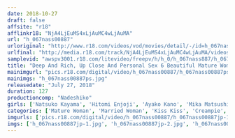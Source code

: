 ```yaml
---
date: 2018-10-27
draft: false
affsite: "r18"
afflinkr18: "NjA4LjEuMS4xLjAuMC4wLjAuMA"
url: "h_067nass00887"
urloriginal: "http://www.r18.com/videos/vod/movies/detail/-/id=h_067nass00887"
urlfinal: "http://media.r18.com/track/NjA4LjEuMS4xLjAuMC4wLjAuMA/videos/vod/movies/detail/-/id=h_067nass00887"
samplevid: "awspv3001.r18.com/litevideo/freepv/h/h_0/h_067nass887/h_067nass887_dmb_w.mp4"
title: "Deep And Rich, Up Close And Personal Sex 6 Beautiful Mature Woman Babes Are Furiously Fucking And Kissing Dirty Old Middle-Aged Men"
mainimgurl: "pics.r18.com/digital/video/h_067nass00887/h_067nass00887ps.jpg"
mainimgs: "h_067nass00887ps.jpg"
releasedate: "July 27, 2018"
duration: 127
productioncomp: "Nadeshiko"
girls: ['Natsuko Kayama', 'Hitomi Enjoji', 'Ayako Kano', 'Mika Matsushita', 'Iku Kondo\n(Ikumi Kondo)', 'Rie Takeuchi']
categories: ['Mature Woman', 'Married Woman', 'Kiss Kiss', 'Creampie', 'Sweating', 'Hi-Def']
imgurls: ['pics.r18.com/digital/video/h_067nass00887/h_067nass00887jp-1.jpg', 'pics.r18.com/digital/video/h_067nass00887/h_067nass00887jp-2.jpg', 'pics.r18.com/digital/video/h_067nass00887/h_067nass00887jp-3.jpg', 'pics.r18.com/digital/video/h_067nass00887/h_067nass00887jp-4.jpg', 'pics.r18.com/digital/video/h_067nass00887/h_067nass00887jp-5.jpg', 'pics.r18.com/digital/video/h_067nass00887/h_067nass00887jp-6.jpg', 'pics.r18.com/digital/video/h_067nass00887/h_067nass00887jp-7.jpg', 'pics.r18.com/digital/video/h_067nass00887/h_067nass00887jp-8.jpg', 'pics.r18.com/digital/video/h_067nass00887/h_067nass00887jp-9.jpg', 'pics.r18.com/digital/video/h_067nass00887/h_067nass00887jp-10.jpg', 'pics.r18.com/digital/video/h_067nass00887/h_067nass00887jp-11.jpg', 'pics.r18.com/digital/video/h_067nass00887/h_067nass00887jp-12.jpg', 'pics.r18.com/digital/video/h_067nass00887/h_067nass00887jp-13.jpg', 'pics.r18.com/digital/video/h_067nass00887/h_067nass00887jp-14.jpg', 'pics.r18.com/digital/video/h_067nass00887/h_067nass00887jp-15.jpg', 'pics.r18.com/digital/video/h_067nass00887/h_067nass00887jp-16.jpg', 'pics.r18.com/digital/video/h_067nass00887/h_067nass00887jp-17.jpg', 'pics.r18.com/digital/video/h_067nass00887/h_067nass00887jp-18.jpg', 'pics.r18.com/digital/video/h_067nass00887/h_067nass00887jp-19.jpg', 'pics.r18.com/digital/video/h_067nass00887/h_067nass00887jp-20.jpg']
imgs: ['h_067nass00887jp-1.jpg', 'h_067nass00887jp-2.jpg', 'h_067nass00887jp-3.jpg', 'h_067nass00887jp-4.jpg', 'h_067nass00887jp-5.jpg', 'h_067nass00887jp-6.jpg', 'h_067nass00887jp-7.jpg', 'h_067nass00887jp-8.jpg', 'h_067nass00887jp-9.jpg', 'h_067nass00887jp-10.jpg', 'h_067nass00887jp-11.jpg', 'h_067nass00887jp-12.jpg', 'h_067nass00887jp-13.jpg', 'h_067nass00887jp-14.jpg', 'h_067nass00887jp-15.jpg', 'h_067nass00887jp-16.jpg', 'h_067nass00887jp-17.jpg', 'h_067nass00887jp-18.jpg', 'h_067nass00887jp-19.jpg', 'h_067nass00887jp-20.jpg']
---
```

